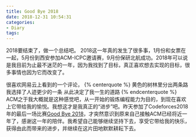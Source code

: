 ```yaml
---
title: Good Bye 2018
date: 2018-12-31 10:54:31
categories:
- Diary
tags:
---
```

2018要结束了，做一个总结吧。
2018这一年真的发生了很多事，1月份和女票在一起，5月份到西安参加ACM-ICPC邀请赛，9月份保研北航成功。2018年可以说是我目前为止最不迷茫的一年，因为我找到了目标，真正喜欢想去实现的目标，很多事情也因为它而改变了。
<!--more-->
很喜欢网易云上看到的一个评论，
{% centerquote %}
黄色的树林里分出两条路
我选择了人迹更少的一条
从此决定了我一生的道路
{% endcenterquote %}
ACM之于我大概就是这种感觉吧，从一开始的锻炼编程能力为目的，到现在喜欢上它带给我的愉悦。我想这才是我真正的“进步”吧。昨天参加了Codeforces2018年的最后一场比赛[Good Bye 2018](https://codeforces.com/contest/1091)，才突然意识到原来自己接触ACM已经将近一年了，感谢这一年的陪伴。我希望自己能够继续坚持下去，享受它带给我的快乐，获得由此而带来的进步，并继续在这片田地默默耕耘下去。